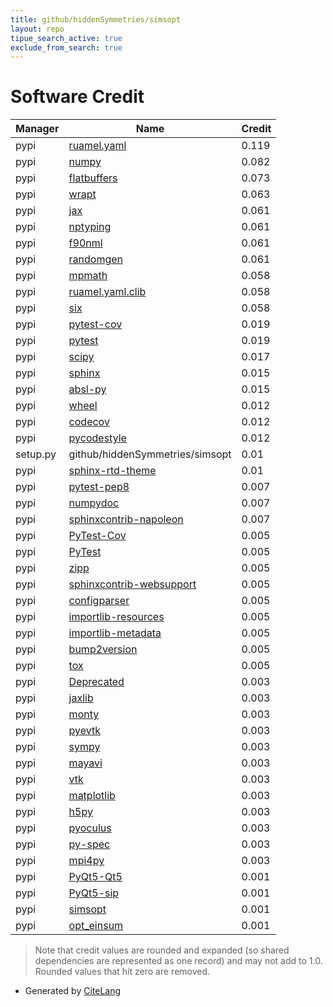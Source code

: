 ```yaml
---
title: github/hiddenSymmetries/simsopt
layout: repo
tipue_search_active: true
exclude_from_search: true
---
```

# Software Credit

|Manager|Name|Credit|
|-------|----|------|
|pypi|[ruamel.yaml](https://sourceforge.net/p/ruamel-yaml/code/ci/default/tree)|0.119|
|pypi|[numpy](https://pypi.org/project/numpy)|0.082|
|pypi|[flatbuffers](https://google.github.io/flatbuffers/)|0.073|
|pypi|[wrapt](https://github.com/GrahamDumpleton/wrapt)|0.063|
|pypi|[jax](https://github.com/google/jax)|0.061|
|pypi|[nptyping](https://github.com/ramonhagenaars/nptyping)|0.061|
|pypi|[f90nml](http://github.com/marshallward/f90nml)|0.061|
|pypi|[randomgen](https://github.com/bashtage/randomgen)|0.061|
|pypi|[mpmath](http://mpmath.org/)|0.058|
|pypi|[ruamel.yaml.clib](https://sourceforge.net/p/ruamel-yaml-clib/code/ci/default/tree)|0.058|
|pypi|[six](https://pypi.org/project/six)|0.058|
|pypi|[pytest-cov](https://pypi.org/project/pytest-cov)|0.019|
|pypi|[pytest](https://pypi.org/project/pytest)|0.019|
|pypi|[scipy](https://pypi.org/project/scipy)|0.017|
|pypi|[sphinx](https://pypi.org/project/sphinx)|0.015|
|pypi|[absl-py](https://github.com/abseil/abseil-py)|0.015|
|pypi|[wheel](https://pypi.org/project/wheel)|0.012|
|pypi|[codecov](https://pypi.org/project/codecov)|0.012|
|pypi|[pycodestyle](https://pypi.org/project/pycodestyle)|0.012|
|setup.py|github/hiddenSymmetries/simsopt|0.01|
|pypi|[sphinx-rtd-theme](https://pypi.org/project/sphinx-rtd-theme)|0.01|
|pypi|[pytest-pep8](https://pypi.org/project/pytest-pep8)|0.007|
|pypi|[numpydoc](https://pypi.org/project/numpydoc)|0.007|
|pypi|[sphinxcontrib-napoleon](https://pypi.org/project/sphinxcontrib-napoleon)|0.007|
|pypi|[PyTest-Cov](https://pypi.org/project/PyTest-Cov)|0.005|
|pypi|[PyTest](https://pypi.org/project/PyTest)|0.005|
|pypi|[zipp](https://pypi.org/project/zipp)|0.005|
|pypi|[sphinxcontrib-websupport](https://pypi.org/project/sphinxcontrib-websupport)|0.005|
|pypi|[configparser](https://pypi.org/project/configparser)|0.005|
|pypi|[importlib-resources](https://pypi.org/project/importlib-resources)|0.005|
|pypi|[importlib-metadata](https://pypi.org/project/importlib-metadata)|0.005|
|pypi|[bump2version](https://pypi.org/project/bump2version)|0.005|
|pypi|[tox](https://pypi.org/project/tox)|0.005|
|pypi|[Deprecated](https://github.com/tantale/deprecated)|0.003|
|pypi|[jaxlib](https://github.com/google/jax)|0.003|
|pypi|[monty](https://github.com/materialsvirtuallab/monty)|0.003|
|pypi|[pyevtk](https://github.com/pyscience-projects/pyevtk)|0.003|
|pypi|[sympy](https://sympy.org)|0.003|
|pypi|[mayavi](http://docs.enthought.com/mayavi/mayavi/)|0.003|
|pypi|[vtk](https://vtk.org)|0.003|
|pypi|[matplotlib](https://pypi.org/project/matplotlib)|0.003|
|pypi|[h5py](https://pypi.org/project/h5py)|0.003|
|pypi|[pyoculus](https://pypi.org/project/pyoculus)|0.003|
|pypi|[py-spec](https://pypi.org/project/py-spec)|0.003|
|pypi|[mpi4py](https://pypi.org/project/mpi4py)|0.003|
|pypi|[PyQt5-Qt5](https://pypi.org/project/PyQt5-Qt5)|0.001|
|pypi|[PyQt5-sip](https://pypi.org/project/PyQt5-sip)|0.001|
|pypi|[simsopt](https://github.com/hiddenSymmetries/simsopt)|0.001|
|pypi|[opt_einsum](https://github.com/dgasmith/opt_einsum)|0.001|


> Note that credit values are rounded and expanded (so shared dependencies are represented as one record) and may not add to 1.0. Rounded values that hit zero are removed.


- Generated by [CiteLang](https://github.com/vsoch/citelang)
